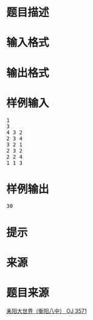 

# 题目描述


<div class="content">

# 输入格式


<div class="content">

# 输出格式


<div class="content">

# 样例输入


<pre>1
3
4 3 2
2 3 4
3 2 1
2 3 2
2 2 4
1 1 3</pre>

# 样例输出


<pre>30</pre>

# 提示


<div class="content">

# 来源


<div class="content">

# 题目来源


<a href="http://www.lydsy.com/JudgeOnline/problem.php?id=3571">耒阳大世界（衡阳八中） OJ 3571</a>
